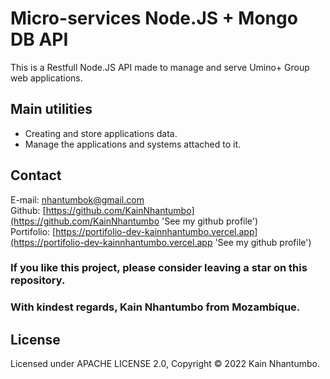 # Micro-services Node.JS + Mongo DB API
This is a Restfull Node.JS API made to manage and serve Umino+ Group web applications.

## Main utilities
- Creating and store applications data.
- Manage the applications and systems attached to it.

## Contact 
E-mail: [nhantumbok@gmail.com](nhantumbok@gmail.com 'Send an email')\
Github: [https://github.com/KainNhantumbo](https://github.com/KainNhantumbo 'See my github profile')  
Portifolio: [https://portifolio-dev-kainnhantumbo.vercel.app](https://portifolio-dev-kainnhantumbo.vercel.app 'See my github profile')

### If you like this project, please consider leaving a star on this repository.  
### With kindest regards, Kain Nhantumbo from Mozambique.


## License
Licensed under APACHE LICENSE 2.0, Copyright &copy; 2022 Kain Nhantumbo.